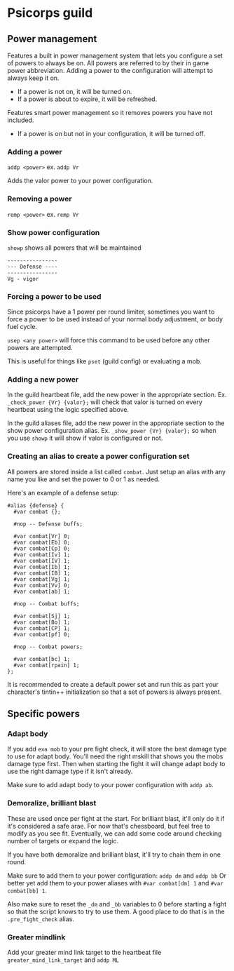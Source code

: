 # Psicorps guild

## Power management

Features a built in power management system that lets you configure a set of powers to always be on. All powers are referred to by their in game power abbreviation. Adding a power to the configuration will attempt to always keep it on. 

- If a power is not on, it will be turned on.
- If a power is about to expire, it will be refreshed.

Features smart power management so it removes powers you have not included.

- If a power is on but not in your configuration, it will be turned off.

### Adding a power

`addp <power>` ex. `addp Vr` 

Adds the valor power to your power configuration.

### Removing a power

`remp <power>` ex. `remp Vr`

### Show power configuration

`showp` shows all powers that will be maintained

```
----------------
--- Defense ----
----------------                                                     
Vg - vigor                                                           
```

### Forcing a power to be used

Since psicorps have a 1 power per round limiter, sometimes you want to force a power to be used instead of your normal body adjustment, or body fuel cycle. 

`usep <any power>` will force this command to be used before any other powers are attempted.

This is useful for things like `pset` (guild config) or evaluating a mob.

### Adding a new power

In the guild heartbeat file, add the new power in the appropriate section. Ex. `_check_power {Vr} {valor};` will check that valor is turned on every heartbeat using the logic specified above.

In the guild aliases file, add the new power in the appropriate section to the show power configuration alias. Ex.   `_show_power {Vr} {valor};` so when you use `showp` it will show if valor is configured or not.

### Creating an alias to create a power configuration set

All powers are stored inside a list called `combat`. Just setup an alias with any name you like and set the power to 0 or 1 as needed. 

Here's an example of a defense setup:

```
#alias {defense} {
  #var combat {};

  #nop -- Defense buffs;

  #var combat[Vr] 0;
  #var combat[Eb] 0;
  #var combat[Cp] 0;
  #var combat[Iv] 1;
  #var combat[IV] 1;
  #var combat[Ib] 1;
  #var combat[IB] 1;
  #var combat[Vg] 1;
  #var combat[Vv] 0;
  #var combat[ab] 1;

  #nop -- Combat buffs;

  #var combat[Sj] 1;
  #var combat[Bo] 1;
  #var combat[CP] 1;
  #var combat[pf] 0;

  #nop -- Combat powers;

  #var combat[bc] 1;
  #var combat[rpain] 1;
};
```

It is recommended to create a default power set and run this as part your character's tintin++ initialization so that a set of powers is always present.

## Specific powers

### Adapt body

If you add `exa mob` to your pre fight check, it will store the best damage type to use for adapt body. You'll need the right mskill that shows you the mobs damage type first. Then when starting the fight it will change adapt body to use the right damage type if it isn't already.

Make sure to add adapt body to your power configuration with `addp ab`.

### Demoralize, brilliant blast

These are used once per fight at the start. For brilliant blast, it'll only do it if it's considered a safe arae. For now that's chessboard, but feel free to modify as you see fit. Eventually, we can add some code around checking number of targets or expand the logic.

If you have both demoralize and brilliant blast, it'll try to chain them in one round.

Make sure to add them to your power configuration: `addp dm` and `addp bb`
Or better yet add them to your power aliases with `#var combat[dm] 1` and `#var combat[bb] 1`.

Also make sure to reset the `_dm` and `_bb` variables to 0 before starting a fight so that the script knows to try to use them. A good place to do that is in the `.pre_fight_check` alias.

### Greater mindlink

Add your greater mind link target to the heartbeat file `greater_mind_link_target` and `addp ML`

